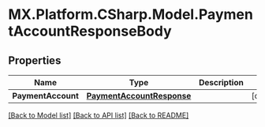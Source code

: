 # MX.Platform.CSharp.Model.PaymentAccountResponseBody

## Properties

Name | Type | Description | Notes
------------ | ------------- | ------------- | -------------
**PaymentAccount** | [**PaymentAccountResponse**](PaymentAccountResponse.md) |  | [optional] 

[[Back to Model list]](../README.md#documentation-for-models) [[Back to API list]](../README.md#documentation-for-api-endpoints) [[Back to README]](../README.md)


